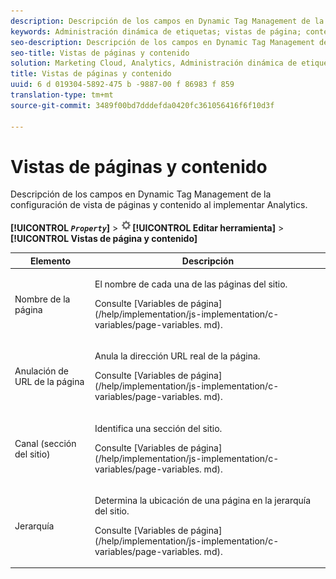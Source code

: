 ```yaml
---
description: Descripción de los campos en Dynamic Tag Management de la configuración de vista de páginas y contenido al implementar Analytics.
keywords: Administración dinámica de etiquetas; vistas de página; contenido; page name; anulación de URL de página; channel; sección del sitio; hierarchy
seo-description: Descripción de los campos en Dynamic Tag Management de la configuración de vista de páginas y contenido al implementar Analytics.
seo-title: Vistas de páginas y contenido
solution: Marketing Cloud, Analytics, Administración dinámica de etiquetas
title: Vistas de páginas y contenido
uuid: 6 d 019304-5892-475 b -9887-00 f 86983 f 859
translation-type: tm+mt
source-git-commit: 3489f00bd7dddefda0420fc361056416f6f10d3f

---
```



# Vistas de páginas y contenido

Descripción de los campos en Dynamic Tag Management de la configuración de vista de páginas y contenido al implementar Analytics.

**[!UICONTROL *`Property`*]** &gt; ![](assets/settings_gear.png)**[!UICONTROL Editar herramienta]** &gt; **[!UICONTROL Vistas de página y contenido]**

<table id="table_654149A8A66B404BBF9BAF8EC67F5F8F"> 
 <thead> 
  <tr> 
   <th colname="col1" class="entry"> Elemento </th> 
   <th colname="col2" class="entry"> Descripción </th> 
  </tr> 
 </thead>
 <tbody> 
  <tr> 
   <td colname="col1"> Nombre de la página </td> 
   <td colname="col2"> <p>El nombre de cada una de las páginas del sitio. </p> <p>Consulte [Variables de página] (/help/implementation/js-implementation/c-variables/page-variables. md). </p> </td> 
  </tr> 
  <tr> 
   <td colname="col1"> Anulación de URL de la página </td> 
   <td colname="col2"> <p> Anula la dirección URL real de la página. </p> <p>Consulte [Variables de página] (/help/implementation/js-implementation/c-variables/page-variables. md). </p> </td> 
  </tr> 
  <tr> 
   <td colname="col1"> Canal (sección del sitio) </td> 
   <td colname="col2"> <p>Identifica una sección del sitio. </p> <p>Consulte [Variables de página] (/help/implementation/js-implementation/c-variables/page-variables. md). </p> </td> 
  </tr> 
  <tr> 
   <td colname="col1"> Jerarquía </td> 
   <td colname="col2"> <p>Determina la ubicación de una página en la jerarquía del sitio. </p> <p>Consulte [Variables de página] (/help/implementation/js-implementation/c-variables/page-variables. md). </p> </td> 
  </tr> 
 </tbody> 
</table>

